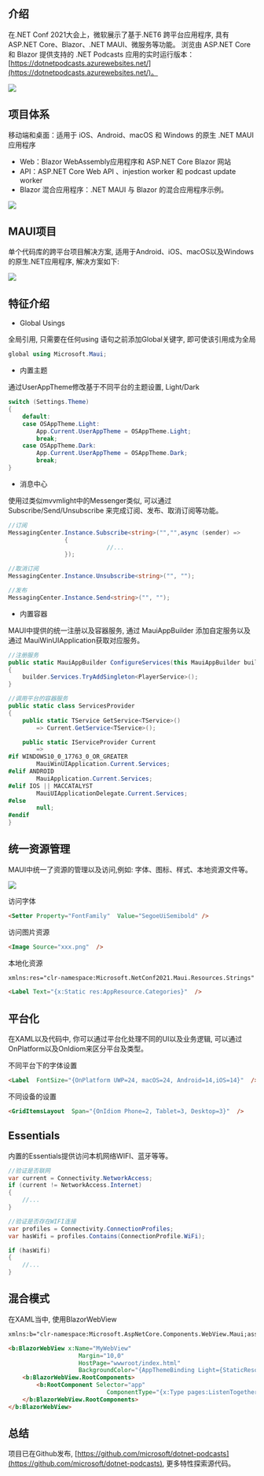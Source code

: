 ## 介绍

在.NET Conf 2021大会上，微软展示了基于.NET6 跨平台应用程序, 具有ASP.NET Core、Blazor、.NET MAUI、微服务等功能。
浏览由 ASP.NET Core 和 Blazor 提供支持的 .NET Podcasts 应用的实时运行版本：[https://dotnetpodcasts.azurewebsites.net/](https://dotnetpodcasts.azurewebsites.net/)。

![](https://img1.dotnet9.com/2021/12/0101.png)

## 项目体系

移动端和桌面：适用于 iOS、Android、macOS 和 Windows 的原生 .NET MAUI 应用程序

- Web：Blazor WebAssembly应用程序和 ASP.NET Core Blazor 网站
- API：ASP.NET Core Web API 、injestion worker 和 podcast update worker
- Blazor 混合应用程序：.NET MAUI 与 Blazor 的混合应用程序示例。

![](https://img1.dotnet9.com/2021/12/0102.png)

## MAUI项目

单个代码库的跨平台项目解决方案, 适用于Android、iOS、macOS以及Windows 的原生.NET应用程序, 解决方案如下:

![](https://img1.dotnet9.com/2021/12/0103.png)

## 特征介绍

- Global Usings

全局引用, 只需要在任何using 语句之前添加Global关键字, 即可使该引用成为全局

```C#
global using Microsoft.Maui;
```

- 内置主题

通过UserAppTheme修改基于不同平台的主题设置, Light/Dark

```C#
switch (Settings.Theme)
{
    default:
    case OSAppTheme.Light:
        App.Current.UserAppTheme = OSAppTheme.Light;
        break;
    case OSAppTheme.Dark:
        App.Current.UserAppTheme = OSAppTheme.Dark;
        break; 
}
```

- 消息中心

使用过类似mvvmlight中的Messenger类似, 可以通过Subscribe/Send/Unsubscribe 来完成订阅、发布、取消订阅等功能。

```C#
//订阅
MessagingCenter.Instance.Subscribe<string>("","",async (sender) =>
				{
		                    //...
				});

//取消订阅
MessagingCenter.Instance.Unsubscribe<string>("", "");

//发布
MessagingCenter.Instance.Send<string>("", "");
```

- 内置容器

MAUI中提供的统一注册以及容器服务, 通过 MauiAppBuilder 添加自定服务以及通过 MauiWinUIApplication获取对应服务。

```C#
//注册服务
public static MauiAppBuilder ConfigureServices(this MauiAppBuilder builder)
{
    builder.Services.TryAddSingleton<PlayerService>();
}

//调用平台的容器服务
public static class ServicesProvider
{
    public static TService GetService<TService>()
        => Current.GetService<TService>();

    public static IServiceProvider Current
        =>
#if WINDOWS10_0_17763_0_OR_GREATER
        MauiWinUIApplication.Current.Services;
#elif ANDROID
        MauiApplication.Current.Services;
#elif IOS || MACCATALYST
        MauiUIApplicationDelegate.Current.Services;
#else
        null;
#endif
}
```

## 统一资源管理

MAUI中统一了资源的管理以及访问,例如: 字体、图标、样式、本地资源文件等。

![](https://img1.dotnet9.com/2021/12/0104.png)

访问字体

```html
<Setter Property="FontFamily"  Value="SegoeUiSemibold" />
```

访问图片资源

```html
<Image Source="xxx.png"  />
```

本地化资源

```html
xmlns:res="clr-namespace:Microsoft.NetConf2021.Maui.Resources.Strings"

<Label Text="{x:Static res:AppResource.Categories}"  />
```

## 平台化

在XAML以及代码中, 你可以通过平台化处理不同的UI以及业务逻辑, 可以通过OnPlatform以及OnIdiom来区分平台及类型。

不同平台下的字体设置

```html
<Label  FontSize="{OnPlatform UWP=24, macOS=24, Android=14,iOS=14}"  />
```
不同设备的设置

```html
<GridItemsLayout  Span="{OnIdiom Phone=2, Tablet=3, Desktop=3}"  />
```

## Essentials

内置的Essentials提供访问本机网络WIFI、蓝牙等等。

```C#
//验证是否联网
var current = Connectivity.NetworkAccess; 
if (current != NetworkAccess.Internet)
{ 
    //...
}

//验证是否存在WIFI连接
var profiles = Connectivity.ConnectionProfiles;
var hasWifi = profiles.Contains(ConnectionProfile.WiFi);

if (hasWifi)
{
    //...
}
```

## 混合模式

在XAML当中, 使用BlazorWebView

```html
xmlns:b="clr-namespace:Microsoft.AspNetCore.Components.WebView.Maui;assembly=Microsoft.AspNetCore.Components.WebView.Maui"

<b:BlazorWebView x:Name="MyWebView"
                    Margin="10,0"
                    HostPage="wwwroot/index.html"
                    BackgroundColor="{AppThemeBinding Light={StaticResource Grey1}, Dark={StaticResource Grey9}}">
    <b:BlazorWebView.RootComponents>
        <b:RootComponent Selector="app"
                            ComponentType="{x:Type pages:ListenTogetherComponent}" />
    </b:BlazorWebView.RootComponents>
</b:BlazorWebView>
```

## 总结

项目已在Github发布, [https://github.com/microsoft/dotnet-podcasts](https://github.com/microsoft/dotnet-podcasts), 更多特性探索源代码。